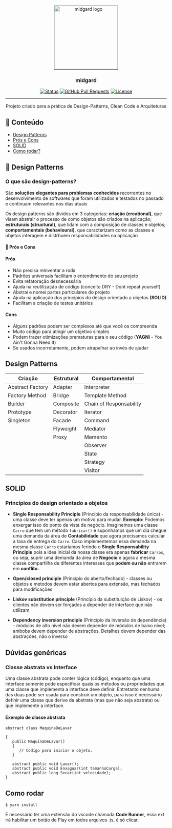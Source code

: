 <p align="center">
  <a href="" rel="noopener">
 <img width=200px height=200px src="https://mir-s3-cdn-cf.behance.net/project_modules/1400_opt_1/a2d37723999081.5632c5fe79802.jpg" alt="midgard logo"></a>
</p>

<h3 align="center">midgard</h3>

<div align="center">

[![Status](https://img.shields.io/badge/status-active-success.svg)]()
[![GitHub Pull Requests](https://img.shields.io/github/issues-pr/kylelobo/The-Documentation-Compendium.svg)](https://github.com/kylelobo/The-Documentation-Compendium/pulls)
[![License](https://img.shields.io/badge/license-MIT-blue.svg)](/LICENSE)

</div>

---

<p align="center">Projeto criado para a prática de Design-Patterns, Clean Code e Arquiteturas
    <br>
</p>

## 📝 Conteúdo

- [Design Patterns](#design-pattern)
- [Prós e Cons](#pros_cons)
- [SOLID](#solid)
- [Como rodar?](#run)

## 🧐 Design Patterns <a name = "design-pattern"></a>

### O que são design-patterns?

São <strong>soluções elegantes para problemas conhecidos</strong> recorrentes no desenvolvimento de softwares que foram utilizados e testados no passado e continuam relevantes nos dias atuais

Os design patterns são dividos em 3 categorias: <strong>criação (creational)</strong>, que visam abstrair o processo de como objetos são criados na aplicação; <strong>estruturais (structural)</strong>, que lidam com a composição de classes e objetos; <strong>comportamentais (behavioural)</strong>, que caracterizam como as classes e objetos interagem e distrbuem responsabilidades na aplicação

#### 🏁 Prós e Cons <a name = "pros_cons"></a>

#### Prós

- Não precisa reinventar a roda
- Padrões universais facilitam o entendimento do seu projeto
- Evita refatoração desnecessária
- Ajuda na reutilização de código (conceito DRY - Dont repeat yourself)
- Abstrai e nomei partes particulares do projeto
- Ajuda na aplicação dos princípios do design orientado a objetos <strong>(SOLID)</strong>
- Facilitam a criação de testes unitários

#### Cons

- Alguns padrões podem ser complexos até que você os compreenda
- Muito código para atingir um objetivo simples
- Podem trazer otimizações prematuras para o seu código (<strong>YAGNI</strong> - You Ain't Gonna Need It)
- Se usados incorretamente, podem atrapalhar ao invés de ajudar

## Design Patterns

| Criação          | Estrutural | Comportamental          |
| ---------------- | ---------- | ----------------------- |
| Abstract Factory | Adapter    | Interpreter             |
| Factory Method   | Bridge     | Template Method         |
| Builder          | Composite  | Chain of Responsability |
| Prototype        | Decorator  | Iterator                |
| Singleton        | Facade     | Command                 |
|                  | Flyweight  | Mediator                |
|                  | Proxy      | Memento                 |
|                  |            | Observer                |
|                  |            | State                   |
|                  |            | Strategy                |
|                  |            | Visitor                 |

## SOLID <a name = "solid"></a>

### Princípios do design orientado a objetos

- <strong>Single Responsability Principle</strong> (Princípio da responsabilidade única) - uma classe deve ter apenas um motivo para mudar.
  <strong>Exemplo:</strong> Podemos enxergar isso do ponto de vista de negócio. Imaginemos uma classe `Carro` que tem um método `fabricar()` e suponhamos que um dia chegue uma demanda da área de <strong>Contabilidade</strong> que agora precisamos calcular a taxa de entrega do `Carro`. Caso implementemos essa demanda na mesma classe `Carro` estaríamos ferindo o <strong>Single Responsability Principle</strong> pois a idea inicial da nossa classe era apenas <strong>fabricar</strong> `Carros`, ou seja, suprir uma demanda da área de <strong>Negócio</strong> e agora a mesma classe compartilha de diferentes interesses que <strong>podem ou não</strong> entrarem em <strong>conflito.</strong>
  <br />
- <strong>Open/closed principle</strong> (Princípio do aberto/fechado) - classes ou objetos e metodos devem estar abertos para extensão, mas fechados para modificações

- <strong>Liskov substitution principle</strong> (Princípio da substituição de Liskov) - os clientes não devem ser forçados a depender de interface que não utilizam

- <strong>Dependency inversion principle</strong> (Princípio da inversão de dependência) - módulos de alto nível não devem depender de módulos de baixo nível; ambobs devem depender de abstrações. Detalhes devem depender das abstrações, não o inverso

## Dúvidas genéricas

### Classe abstrata vs Interface

Uma classe abstrata pode conter lógica (código), enquanto que uma interface somente pode especificar quais os métodos ou propriedades que uma classe que implementa a interface deve definir. Entretanto nenhuma das duas pode ser usada para construir um objeto, para isso é necessário definir uma classe que derive da abstrata (mas que não seja abstrata) ou que implemente a interface.

#### Exemplo de classe abstrata

```
abstract class MaquinaDeLavar

{
   public MaquinaDeLavar()
   {
      // Codigo para iniciar o objeto.
   }

   abstract public void Lavar();
   abstract public void Enxaguar(int tamanhoCarga);
   abstract public long Secar(int velocidade);
}
```

## Como rodar <a name = "run"></a>

```
$ yarn install
```

É necessário ter uma extensão do vscode chamada <strong>Code Runner</strong>, essa ext irá habilitar um botão de Play em todos arquivos .ts, é só clicar.
